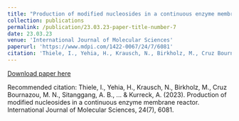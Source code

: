 ```yaml
---
title: "Production of modified nucleosides in a continuous enzyme membrane reactor"
collection: publications
permalink: /publication/23.03.23-paper-title-number-7
date: 23.03.23
venue: 'International Journal of Molecular Sciences'
paperurl: 'https://www.mdpi.com/1422-0067/24/7/6081'
citation: 'Thiele, I., Yehia, H., Krausch, N., Birkholz, M., Cruz Bournazou, M. N., Sitanggang, A. B., ... &amp; Kurreck, A. (2023). Production of modified nucleosides in a continuous enzyme membrane reactor. International Journal of Molecular Sciences, 24(7), 6081.'
---
```

[Download paper here](https://www.mdpi.com/1422-0067/24/7/6081)

Recommended citation: Thiele, I., Yehia, H., Krausch, N., Birkholz, M., Cruz Bournazou, M. N., Sitanggang, A. B., ... & Kurreck, A. (2023). Production of modified nucleosides in a continuous enzyme membrane reactor. International Journal of Molecular Sciences, 24(7), 6081.